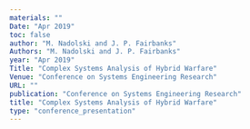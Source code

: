 ```yaml
---
materials: ""
Date: "Apr 2019"
toc: false
author: "M. Nadolski and J. P. Fairbanks"
Authors: "M. Nadolski and J. P. Fairbanks"
year: "Apr 2019"
Title: "Complex Systems Analysis of Hybrid Warfare"
Venue: "Conference on Systems Engineering Research"
URL: ""
publication: "Conference on Systems Engineering Research"
title: "Complex Systems Analysis of Hybrid Warfare"
type: "conference_presentation"
---
```


